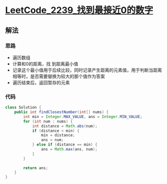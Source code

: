 # [LeetCode_2239_找到最接近0的数字](https://leetcode-cn.com/problems/find-closest-number-to-zero/)
## 解法
### 思路
- 遍历数组
- 计算和0的距离，找 到距离最小值
- 记录这个最小值用于后续比较，同时记录产生距离的元素值，用于判断当距离相等时，是否需要替换为较大的那个值作为答案
- 遍历结束后，返回暂存的元素
### 代码
```java
class Solution {
    public int findClosestNumber(int[] nums) {
        int min = Integer.MAX_VALUE, ans = Integer.MIN_VALUE;
        for (int num : nums) {
            int distance = Math.abs(num);
            if (distance < min) {
                min = distance;
                ans = num;
            } else if (distance == min) {
                ans = Math.max(ans, num);
            }
        }
        
        return ans;
    }
}
```